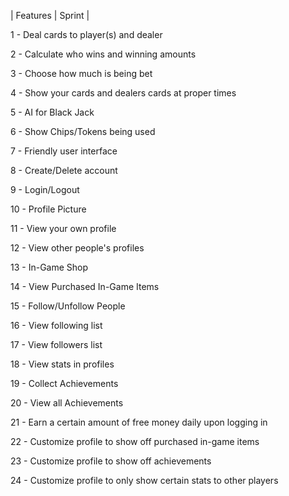 | Features | Sprint | 

1 - Deal cards to player(s) and dealer

2 - Calculate who wins and winning amounts

3 - Choose how much is being bet

4 - Show your cards and dealers cards at proper times

5 - AI for Black Jack

6 - Show Chips/Tokens being used

7 - Friendly user interface

8 - Create/Delete account

9 - Login/Logout

10 - Profile Picture

11 - View your own profile

12 - View other people's profiles

13 - In-Game Shop

14 - View Purchased In-Game Items

15 - Follow/Unfollow People

16 - View following list

17 - View followers list

18 - View stats in profiles

19 - Collect Achievements

20 - View all Achievements

21 - Earn a certain amount of free money daily upon logging in

22 - Customize profile to show off purchased in-game items

23 - Customize profile to show off achievements

24 - Customize profile to only show certain stats to other players

